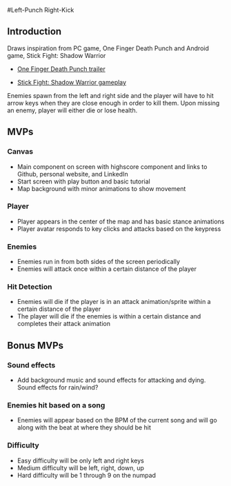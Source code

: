 #Left-Punch Right-Kick 

## Introduction 
Draws inspiration from PC game, One Finger Death Punch and Android game, Stick Fight: Shadow Warrior 

* [One Finger Death Punch trailer](https://www.youtube.com/watch?v=R1j0VE6d-xE "One Finger Death Punch")

* [Stick Fight: Shadow Warrior gameplay](https://www.youtube.com/watch?v=WkuO8iqzXIA "Stick Fight: Shadow Warrior")

Enemies spawn from the left and right side and the player will have to hit arrow keys when they are close enough in order to kill them. Upon missing an enemy, player will either die or lose health. 

## MVPs

### Canvas
* Main component on screen with highscore component and links to Github, personal website, and LinkedIn
* Start screen with play button and basic tutorial
* Map background with minor animations to show movement 

### Player
* Player appears in the center of the map and has basic stance animations
* Player avatar responds to key clicks and attacks based on the keypress

### Enemies
* Enemies run in from both sides of the screen periodically
* Enemies will attack once within a certain distance of the player

### Hit Detection
* Enemies will die if the player is in an attack animation/sprite within a certain distance of the player
* The player will die if the enemies is within a certain distance and completes their attack animation

## Bonus MVPs

### Sound effects
* Add background music and sound effects for attacking and dying. Sound effects for rain/wind?

### Enemies hit based on a song 
* Enemies will appear based on the BPM of the current song and will go along with the beat at where they should be hit

### Difficulty 
* Easy difficulty will be only left and right keys
* Medium difficulty will be left, right, down, up
* Hard difficulty will be 1 through 9 on the numpad 
